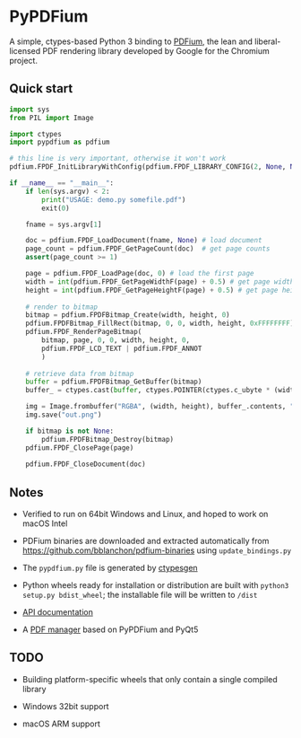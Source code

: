 # PyPDFium

A simple, ctypes-based Python 3 binding to [PDFium](https://opensource.google/projects/pdfium), the lean and liberal-licensed PDF rendering library developed by Google for the Chromium project.

## Quick start

```python
import sys
from PIL import Image

import ctypes
import pypdfium as pdfium

# this line is very important, otherwise it won't work
pdfium.FPDF_InitLibraryWithConfig(pdfium.FPDF_LIBRARY_CONFIG(2, None, None, 0))

if __name__ == "__main__":
    if len(sys.argv) < 2:
        print("USAGE: demo.py somefile.pdf")
        exit(0)

    fname = sys.argv[1]

    doc = pdfium.FPDF_LoadDocument(fname, None) # load document
    page_count = pdfium.FPDF_GetPageCount(doc)  # get page counts
    assert(page_count >= 1)

    page = pdfium.FPDF_LoadPage(doc, 0) # load the first page
    width = int(pdfium.FPDF_GetPageWidthF(page) + 0.5) # get page width
    height = int(pdfium.FPDF_GetPageHeightF(page) + 0.5) # get page height
    
    # render to bitmap
    bitmap = pdfium.FPDFBitmap_Create(width, height, 0)
    pdfium.FPDFBitmap_FillRect(bitmap, 0, 0, width, height, 0xFFFFFFFF)
    pdfium.FPDF_RenderPageBitmap(
        bitmap, page, 0, 0, width, height, 0, 
        pdfium.FPDF_LCD_TEXT | pdfium.FPDF_ANNOT
        )
    
    # retrieve data from bitmap
    buffer = pdfium.FPDFBitmap_GetBuffer(bitmap)
    buffer_ = ctypes.cast(buffer, ctypes.POINTER(ctypes.c_ubyte * (width * height * 4)))

    img = Image.frombuffer("RGBA", (width, height), buffer_.contents, "raw", "BGRA", 0, 1)
    img.save("out.png")

    if bitmap is not None:
        pdfium.FPDFBitmap_Destroy(bitmap)
    pdfium.FPDF_ClosePage(page)
    
    pdfium.FPDF_CloseDocument(doc)

```

## Notes

* Verified to run on 64bit Windows and Linux, and hoped to work on macOS Intel

* PDFium binaries are downloaded and extracted automatically from https://github.com/bblanchon/pdfium-binaries using `update_bindings.py`

* The `pypdfium.py` file is generated by [ctypesgen](https://github.com/davidjamesca/ctypesgen)

* Python wheels ready for installation or distribution are built with `python3 setup.py bdist_wheel`; the installable file will be written to `/dist`

* [API documentation](https://developers.foxitsoftware.com/resources/pdf-sdk/c_api_reference_pdfium/group___f_p_d_f_i_u_m.html)

* A [PDF manager](https://github.com/YinlinHu/kuafu) based on PyPDFium and PyQt5


## TODO

* Building platform-specific wheels that only contain a single compiled library

* Windows 32bit support

* macOS ARM support
